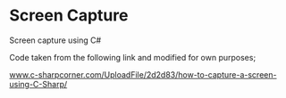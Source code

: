 # Screen Capture
Screen capture using C#

Code taken from the following link and modified for own purposes;

www.c-sharpcorner.com/UploadFile/2d2d83/how-to-capture-a-screen-using-C-Sharp/
